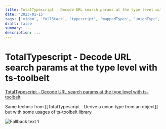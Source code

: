 ```yaml
---
title: TotalTypescript - Decode URL search params at the type level with ts-toolbelt
date: '2023-01-15'
tags: ['video', 'fullStack', 'typescript', 'mappedTypes', 'unionType', 'urlParams', 'tsToolbelt', 'read', 'withResume']
draft: false
summary: ...
description: ...
---
```


# TotalTypescript - Decode URL search params at the type level with ts-toolbelt

[TotalTypescript - Decode URL search params at the type level with ts-toolbelt](https://www.totaltypescript.com/tips/decode-url-search-params-at-the-type-level-with-ts-toolbelt)

Same technic from [[TotalTypescript - Derive a union type from an object]] but with some usages of ts-toolbelt library

![Fallback text 1](/static/assets/pasted-image-20221011195417.png)